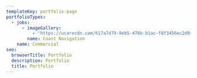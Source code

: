 ```yaml
---
templateKey: portfolio-page
portfolioTypes:
  - jobs:
      - imageGallery:
          - 'https://ucarecdn.com/617a7d79-9eb5-476b-b1ac-f8f3456ec2d9~1/nth/0/'
        name: Coast Navigation
    name: Commercial
seo:
  browserTitle: Portfolio
  description: Portfolio
  title: Portfolio
---
```


